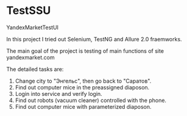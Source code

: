 # TestSSU
YandexMarketTestUI

In this project I tried out Selenium, TestNG and Allure 2.0 fraemworks.

The main goal of the project is testing of main functions of site yandexmarket.com

The detailed tasks are: 
1. Change city to "Энгельс", then go back to "Саратов".
2. Find out computer mice in the preassigned diaposon.
3. Login into service and verify login.
4. Find out robots (vacuum cleaner) controlled with the phone.
5. Find out computer mice with parameterized diaposon.
